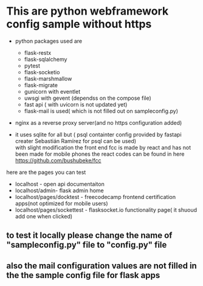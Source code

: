 # This are python webframework config sample without https 
 * python packages used are 
    * flask-restx
    * flask-sqlalchemy
    * pytest
    * flask-socketio
    * flask-marshmallow
    * flask-migrate
    * gunicorn with eventlet
    * uwsgi with gevent (dependss on the compose file)
    * fast api ( with uvicorn is not updated yet)
    * flask-mail is used( which is not filled out on sampleconfig.py)

 * nginx as a reverse proxy server(and no https configuration added)
 * it uses sqlite for all but ( psql containter config provided by fastapi creater Sebastián Ramírez for psql can be used) \
 with slight modification
the front end fcc is made by react and has not been made for mobile phones
the react codes can be found in here https://github.com/bushubeke/fcc
 
here are the pages you can test
  * localhost - open api documentaiton 
  * localhost/admin- flask admin home
  * localhost/pages/docktest - freecodecamp frontend certification apps(not optimized for mobile users)
  * localhost/pages/sockettest - flasksocket.io functionality page( it shuoud add one when clicked)

## to test it locally please change the name of "sampleconfig.py" file to "config.py" file
## also the mail configuration values are not filled in the the sample config file for flask apps

